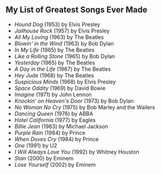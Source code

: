 ## My List of Greatest Songs Ever Made

- *Hound Dog* (1953) by Elvis Presley
- *Jailhouse Rock* (1957) by Elvis Presley
- *All My Loving* (1963) by The Beatles
- *Blowin' in the Wind* (1963) by Bob Dylan
- *In My Life* (1965) by The Beatles
- *Like a Rolling Stone* (1965) by Bob Dylan
- *Yesterday* (1965) by The Beatles
- *A Day in the Life* (1967) by The Beatles
- *Hey Jude* (1968) by The Beatles
- *Suspicious Minds* (1968) by Elvis Presley
- *Space Oddity* (1969) by David Bowie
- *Imagine* (1971) by John Lennon
- *Knockin' on Heaven's Door* (1973) by Bob Dylan
- *No Woman No Cry* (1975) by Bob Marley and the Wailers
- *Dancing Queen* (1976) by ABBA
- *Hotel California* (1977) by Eagles
- *Billie Jean* (1983) by Michael Jackson
- *Purple Rain* (1984) by Prince
- *When Doves Cry* (1984) by Prince
- *One* (1991) by U2
- *I Will Always Love You* (1992) by Whitney Houston
- *Stan* (2000) by Eminem
- *Lose Yourself* (2002) by Eminem
